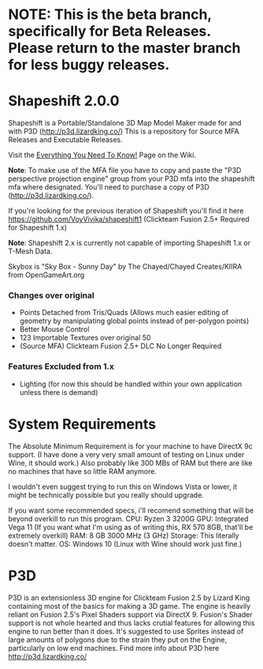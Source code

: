 # NOTE: This is the beta branch, specifically for Beta Releases. Please return to the master branch for less buggy releases.

# Shapeshift 2.0.0
Shapeshift is a Portable/Standalone 3D Map Model Maker made for and with P3D (http://p3d.lizardking.co/)
This is a repository for Source MFA Releases and Executable Releases.

Visit the [Everything You Need To Know!](https://github.com/VoyVivika/shapeshift/wiki/Everything-You-Need-To-Know!) Page on the Wiki.

**Note**: To make use of the MFA file you have to copy and paste the "P3D perspective projection engine" group from your P3D mfa into the shapeshift mfa where designated. You'll need to purchase a copy of P3D (http://p3d.lizardking.co/).

If you're looking for the previous iteration of Shapeshift you'll find it here https://github.com/VoyVivika/shapeshift1 (Clickteam Fusion 2.5+ Required for Shapeshift 1.x)

**Note**: Shapeshift 2.x is currently not capable of importing Shapeshift 1.x or T-Mesh Data.

Skybox is "Sky Box - Sunny Day" by The Chayed/Chayed Creates/KIIRA from OpenGameArt.org

### Changes over original
- Points Detached from Tris/Quads (Allows much easier editing of geometry by manipulating global points instead of per-polygon points)
- Better Mouse Control
- 123 Importable Textures over original 50
- (Source MFA) Clickteam Fusion 2.5+ DLC No Longer Required

### Features Excluded from 1.x
- Lighting (for now this should be handled within your own application unless there is demand)

# System Requirements

The Absolute Minimum Requirement is for your machine to have DirectX 9c support. (I have done a very very small amount of testing on Linux under Wine, it should work.) Also probably like 300 MBs of RAM but there are like no machines that have so little RAM anymore.

I wouldn't even suggest trying to run this on Windows Vista or lower, it might be technically possible but you really should upgrade.

If you want some recommended specs, i'll recomend something that will be beyond overkill to run this program.
CPU: Ryzen 3 3200G
GPU: Integrated Vega 11 (If you want what I'm using as of writing this, RX 570 8GB, that'll be extremely overkill)
RAM: 8 GB 3000 MHz (3 GHz)
Storage: This literally doesn't matter.
OS: Windows 10 (Linux with Wine should work just fine.)

# P3D
P3D is an extensionless 3D engine for Clickteam Fusion 2.5 by Lizard King containing most of the basics for making a 3D game. The engine is heavily reliant on Fusion 2.5's Pixel Shaders support via DirectX 9. Fusion's Shader support is not whole hearted and thus lacks crutial features for allowing this engine to run better than it does. It's suggested to use Sprites instead of large amounts of polygons due to the strain they put on the Engine, particularly on low end machines. Find more info about P3D here http://p3d.lizardking.co/
